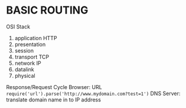 # BASIC ROUTING

OSI Stack

1. application  HTTP
2. presentation
3. session
4. transport    TCP
5. network      IP
6. datalink
7. physical

Response/Request Cycle
Browser: URL
   `require('url').parse('http://www.mydomain.com?test=1')`
DNS Server: translate domain name in to IP address

